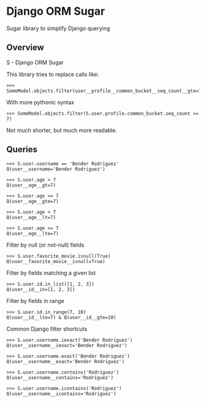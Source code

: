 # Django ORM Sugar
Sugar library to simplify Django querying

## Overview 

S - Django ORM Sugar

This library tries to replace calls like:
    
    >>> SomeModel.objects.filter(user__profile__common_bucket__seq_count__gte=7)
    
With more pythonic syntax

    >>> SomeModel.objects.filter(S.user.profile.common_bucket.seq_count >= 7)
    
Not much shorter, but much more readable.


## Queries

    >>> S.user.username == 'Bender Rodriguez'
    Q(user__username='Bender Rodriguez')
    
    >>> S.user.age > 7
    Q(user__age__gt=7)
    
    >>> S.user.age >= 7
    Q(user__age__gte=7)
    
    >>> S.user.age < 7
    Q(user__age__lt=7)
    
    >>> S.user.age <= 7
    Q(user__age__lte=7)

Filter by null (or not-null) fields

    >>> S.user.favorite_movie.isnull(True)
    Q(user__favorite_movie__isnull=True)

Filter by fields matching a given list

    >>> S.user.id.in_list([1, 2, 3])
    Q(user__id__in=[1, 2, 3])
    
Filter by fields in range
    
    >>> S.user.id.in_range(7, 10)
    Q(user__id__lte=7) & Q(user__id__gte=10)
    
Common Django filter shortcuts
    
    >>> S.user.username.iexact('Bender Rodriguez')
    Q(user__username__iexact='Bender Rodriguez')
    
    >>> S.user.username.exact('Bender Rodriguez')
    Q(user__username__exact='Bender Rodriguez')
    
    >>> S.user.username.contains('Rodriguez')
    Q(user__username__contains='Rodriguez')
    
    >>> S.user.username.icontains('Rodriguez')
    Q(user__username__icontains='Rodriguez')
